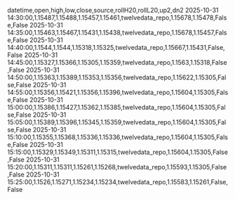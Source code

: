datetime,open,high,low,close,source,rollH20,rollL20,up2,dn2
2025-10-31 14:30:00,1.15487,1.15488,1.15457,1.15461,twelvedata_repo,1.15678,1.15478,False,False
2025-10-31 14:35:00,1.15463,1.15467,1.15431,1.15438,twelvedata_repo,1.15678,1.15457,False,False
2025-10-31 14:40:00,1.1544,1.1544,1.15318,1.15325,twelvedata_repo,1.15667,1.15431,False,False
2025-10-31 14:45:00,1.15327,1.15366,1.15305,1.15359,twelvedata_repo,1.1563,1.15318,False,False
2025-10-31 14:50:00,1.15363,1.15389,1.15353,1.15356,twelvedata_repo,1.15622,1.15305,False,False
2025-10-31 14:55:00,1.15356,1.15421,1.15356,1.15396,twelvedata_repo,1.15604,1.15305,False,False
2025-10-31 15:00:00,1.15386,1.15427,1.15362,1.15385,twelvedata_repo,1.15604,1.15305,False,False
2025-10-31 15:05:00,1.15389,1.15396,1.15345,1.15359,twelvedata_repo,1.15604,1.15305,False,False
2025-10-31 15:10:00,1.15355,1.15368,1.15336,1.15336,twelvedata_repo,1.15604,1.15305,False,False
2025-10-31 15:15:00,1.15329,1.15349,1.15311,1.15315,twelvedata_repo,1.15604,1.15305,False,False
2025-10-31 15:20:00,1.15311,1.15311,1.15261,1.15268,twelvedata_repo,1.15593,1.15305,False,False
2025-10-31 15:25:00,1.1526,1.15271,1.15234,1.15234,twelvedata_repo,1.15583,1.15261,False,False
